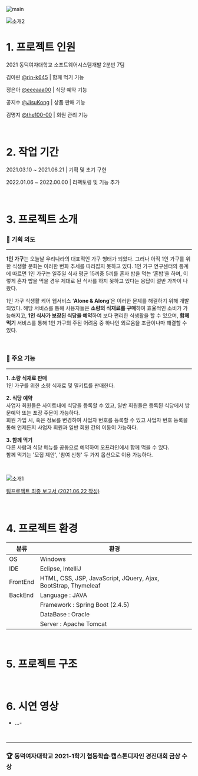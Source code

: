 
![main](https://user-images.githubusercontent.com/71439771/156991487-0ee08058-1e38-4979-8575-823e6ed6252e.png)  

![소개2](https://user-images.githubusercontent.com/71439771/156992754-49115883-ca01-495f-89ae-63d1fc269525.png)  
  

# 1. 프로젝트 인원

2021 동덕여자대학교 소프트웨어시스템개발 2분반 7팀

김아린 [@rin-k645](https://github.com/rin-k645) | 함께 먹기 기능  

정은아 [@eeeaaa00](https://github.com/eeeaaa00) | 식당 예약 기능  

공지수 [@JisuKong](https://github.com/JisuKong) | 상품 판매 기능

김명지 [@the100-00](https://github.com/the100-00) | 회원 관리 기능  

&nbsp;   


# 2. 작업 기간

2021.03.10 ~ 2021.06.21  | 기획 및 초기 구현

2022.01.06 ~ 2022.00.00  | 리팩토링 및 기능 추가

&nbsp;   

# 3. 프로젝트 소개

### 🎯 기획 의도

---

**1인 가구**는 오늘날 우리나라의 대표적인 가구 형태가 되었다. 그러나 아직 1인 가구를 위한 식생활 문화는 이러한 변화 추세를 따라잡지 못하고 있다. 1인 가구 연구센터의 통계에 따르면 1인 가구는 일주일 식사 평균 15끼중 5끼를 혼자 밥을 먹는 ‘혼밥’을 하며, 이렇게 혼자 밥을 먹을 경우 제대로 된 식사를 하지 못하고 있다는 응답이 절반 가까이 나왔다.

1인 가구 식생활 케어 웹서비스 ‘**Alone & Along**’은 이러한 문제를 해결하기 위해 개발되었다.
해당 서비스를 통해 사용자들은 **소량의 식재료를 구매**하여 효율적인 소비가 가능해지고, **1인 식사가 보장된 식당을 예약**하여 보다 편리한 식생활을 할 수 있으며, **함께 먹기** 서비스를 통해 1인 가구의 주된 어려움 중 하나인 외로움을 조금이나마 해결할 수 있다.   

&nbsp; 

### 🔎 주요 기능

---

**1. 소량 식재료 판매**  
1인 가구를 위한 소량 식재료 및 밀키트를 판매한다.

**2. 식당 예약**  
사업자 회원들은 사이트내에 식당을 등록할 수 있고, 일반 회원들은 등록된 식당에서 방문예약 또는 포장 주문이 가능하다.  
회원 가입 시, 혹은 정보를 변경하여 사업자 번호를 등록할 수 있고 사업자 번호 등록을 통해 언제든지 사업자 회원과 일반 회원 간의 이동이 가능하다.

**3.  함께 먹기**  
다른 사람과 식당 메뉴를 공동으로 예약하여 오프라인에서 함께 먹을 수 있다.  
함께 먹기는 '모집 제안', '참여 신청' 두 가지 옵션으로 이용 가능하다.  

&nbsp; 

![소개1](https://user-images.githubusercontent.com/71439771/156991491-f2475ca0-5be2-4596-9fa7-9a5f6b6fedde.png)  

[팀프로젝트 최종 보고서 (2021.06.22 작성)](https://drive.google.com/file/d/1Jk8T37c7n_V_fmBgnRUGqG7jNKbz6_Sj/view?usp=sharing)

&nbsp;  

# 4. 프로젝트 환경

| 분류 | 환경 |
| --- | --- |
| OS | Windows |
| IDE | Eclipse, IntelliJ |
| FrontEnd | HTML, CSS, JSP, JavaScript, JQuery, Ajax, BootStrap, Thymeleaf |
| BackEnd | Language : JAVA |
|  | Framework : Spring Boot (2.4.5) |
|  | DataBase : Oracle  |
|  | Server : Apache Tomcat |

&nbsp;   

# 5. 프로젝트 구조

&nbsp;   


# 6. 시연 영상

- ...-

&nbsp;   

---

### 🏆 동덕여자대학교 2021-1학기 협동학습·캡스톤디자인 경진대회 금상 수상

&nbsp;   

